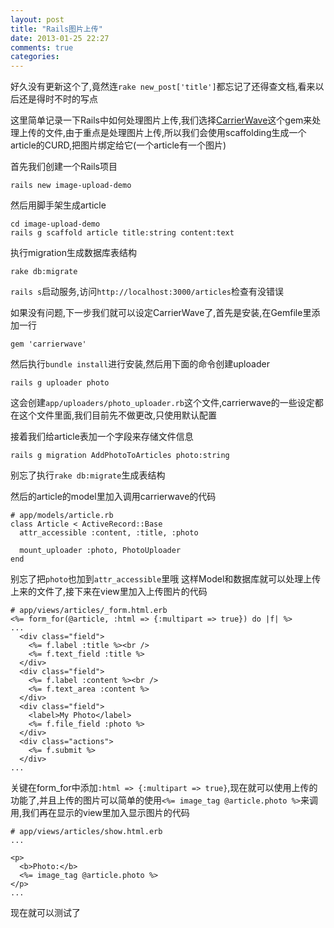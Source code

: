 ```yaml
---
layout: post
title: "Rails图片上传"
date: 2013-01-25 22:27
comments: true
categories: 
---
```


好久没有更新这个了,竟然连`rake new_post['title']`都忘记了还得查文档,看来以后还是得时不时的写点

这里简单记录一下Rails中如何处理图片上传,我们选择[CarrierWave](https://github.com/jnicklas/carrierwave)这个gem来处理上传的文件,由于重点是处理图片上传,所以我们会使用scaffolding生成一个article的CURD,把图片绑定给它(一个article有一个图片)

首先我们创建一个Rails项目

```
rails new image-upload-demo
```

然后用脚手架生成article

```
cd image-upload-demo
rails g scaffold article title:string content:text
```

执行migration生成数据库表结构

```
rake db:migrate
```

`rails s`启动服务,访问`http://localhost:3000/articles`检查有没错误

如果没有问题,下一步我们就可以设定CarrierWave了,首先是安装,在Gemfile里添加一行

```
gem 'carrierwave'
```

然后执行`bundle install`进行安装,然后用下面的命令创建uploader

```
rails g uploader photo
```

这会创建`app/uploaders/photo_uploader.rb`这个文件,carrierwave的一些设定都在这个文件里面,我们目前先不做更改,只使用默认配置

接着我们给article表加一个字段来存储文件信息

```
rails g migration AddPhotoToArticles photo:string
```

别忘了执行`rake db:migrate`生成表结构

然后的article的model里加入调用carrierwave的代码

```
# app/models/article.rb
class Article < ActiveRecord::Base
  attr_accessible :content, :title, :photo

  mount_uploader :photo, PhotoUploader
end
```
别忘了把`photo`也加到`attr_accessible`里哦
这样Model和数据库就可以处理上传上来的文件了,接下来在view里加入上传图片的代码

```
# app/views/articles/_form.html.erb
<%= form_for(@article, :html => {:multipart => true}) do |f| %>
...
  <div class="field">
    <%= f.label :title %><br />
    <%= f.text_field :title %>
  </div>
  <div class="field">
    <%= f.label :content %><br />
    <%= f.text_area :content %>
  </div>
  <div class="field">
    <label>My Photo</label>
    <%= f.file_field :photo %>
  </div>
  <div class="actions">
    <%= f.submit %>
  </div>
...
```

关键在form_for中添加`:html => {:multipart => true}`,现在就可以使用上传的功能了,并且上传的图片可以简单的使用`<%= image_tag @article.photo %>`来调用,我们再在显示的view里加入显示图片的代码

```
# app/views/articles/show.html.erb
...

<p>
  <b>Photo:</b>
  <%= image_tag @article.photo %>
</p>
...
```

现在就可以测试了
